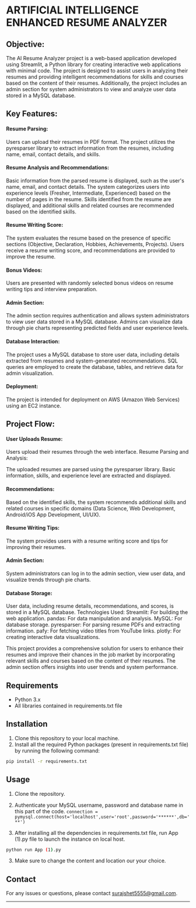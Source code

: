 
# ARTIFICIAL INTELLIGENCE ENHANCED RESUME ANALYZER

## Objective:
The AI Resume Analyzer project is a web-based application developed using Streamlit, a Python library for creating interactive web applications with minimal code. The project is designed to assist users in analyzing their resumes and providing intelligent recommendations for skills and courses based on the content of their resumes. Additionally, the project includes an admin section for system administrators to view and analyze user data stored in a MySQL database.

## Key Features:

#### Resume Parsing:
Users can upload their resumes in PDF format.
The project utilizes the pyresparser library to extract information from the resumes, including name, email, contact details, and skills.

#### Resume Analysis and Recommendations:
Basic information from the parsed resume is displayed, such as the user's name, email, and contact details.
The system categorizes users into experience levels (Fresher, Intermediate, Experienced) based on the number of pages in the resume.
Skills identified from the resume are displayed, and additional skills and related courses are recommended based on the identified skills.

#### Resume Writing Score:
The system evaluates the resume based on the presence of specific sections (Objective, Declaration, Hobbies, Achievements, Projects).
Users receive a resume writing score, and recommendations are provided to improve the resume.

#### Bonus Videos:
Users are presented with randomly selected bonus videos on resume writing tips and interview preparation.

#### Admin Section:
The admin section requires authentication and allows system administrators to view user data stored in a MySQL database.
Admins can visualize data through pie charts representing predicted fields and user experience levels.

#### Database Interaction:
The project uses a MySQL database to store user data, including details extracted from resumes and system-generated recommendations.
SQL queries are employed to create the database, tables, and retrieve data for admin visualization.

#### Deployment:
The project is intended for deployment on AWS (Amazon Web Services) using an EC2 instance.


## Project Flow:

#### User Uploads Resume:
Users upload their resumes through the web interface.
Resume Parsing and Analysis:

The uploaded resumes are parsed using the pyresparser library.
Basic information, skills, and experience level are extracted and displayed.

#### Recommendations:
Based on the identified skills, the system recommends additional skills and related courses in specific domains (Data Science, Web Development, Android/iOS App Development, UI/UX).

#### Resume Writing Tips:
The system provides users with a resume writing score and tips for improving their resumes.

#### Admin Section:
System administrators can log in to the admin section, view user data, and visualize trends through pie charts.

#### Database Storage:
User data, including resume details, recommendations, and scores, is stored in a MySQL database.
Technologies Used:
Streamlit: For building the web application.
pandas: For data manipulation and analysis.
MySQL: For database storage.
pyresparser: For parsing resume PDFs and extracting information.
pafy: For fetching video titles from YouTube links.
plotly: For creating interactive data visualizations.

This project provides a comprehensive solution for users to enhance their resumes and improve their chances in the job market by incorporating relevant skills and courses based on the content of their resumes. The admin section offers insights into user trends and system performance.


## Requirements

- Python 3.x
- All libraries contained in requirements.txt file

## Installation

1. Clone this repository to your local machine.
2. Install all the required Python packages (present in requirements.txt file) by running the following command:

```bash
pip install -r requirements.txt
```

## Usage

1. Clone the repository.
2. Authenticate your MySQL username, password and database name in this part of the code.
`connection = pymysql.connect(host='localhost',user='root',password='******',db='**')`

2. After installing all the dependencies in requirements.txt file,
run App (1).py file to launch the instance on local host.

```bash
python run App (1).py
```
3. Make sure to change the content and location our your choice.


## Contact

For any issues or questions, please contact surajshet5555@gmail.com.

---
